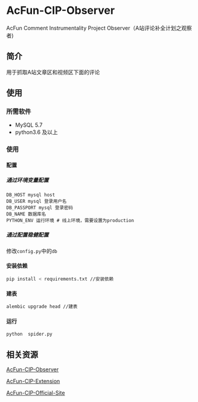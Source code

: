 # AcFun-CIP-Observer
AcFun Comment Instrumentality Project Observer（A站评论补全计划之观察者)

## 简介
用于抓取A站文章区和视频区下面的评论

## 使用
### 所需软件
- MySQL 5.7
- python3.6 及以上
### 使用
#### 配置
##### 通过环境变量配置
```
DB_HOST mysql host
DB_USER mysql 登录用户名
DB_PASSPORT mysql 登录密码
DB_NAME 数据库名
PYTHON_ENV 运行环境 # 线上环境，需要设置为production
```
##### 通过配置稳健配置
修改`config.py`中的`db`
#### 安装依赖
```bash
pip install < requirements.txt //安装依赖
```
#### 建表
```bash
alembic upgrade head //建表
```
#### 运行
```bash
python  spider.py
```

## 相关资源
[AcFun-CIP-Observer](https://github.com/SimonTart/AcFun-CIP-Observer)

[AcFun-CIP-Extension](https://github.com/SimonTart/AcFun-CIP-Extension)

[AcFun-CIP-Official-Site](https://github.com/SimonTart/AcFun-CIP-Official-Site)
